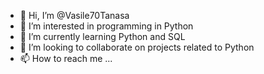 - 👋 Hi, I’m @Vasile70Tanasa
- 👀 I’m interested in programming in Python
- 🌱 I’m currently learning Python and SQL
- 💞️ I’m looking to collaborate on projects related to Python
- 📫 How to reach me ...

<!---
Vasile70Tanasa/Vasile70Tanasa is a ✨ special ✨ repository because its `README.md` (this file) appears on your GitHub profile.
You can click the Preview link to take a look at your changes.
--->
